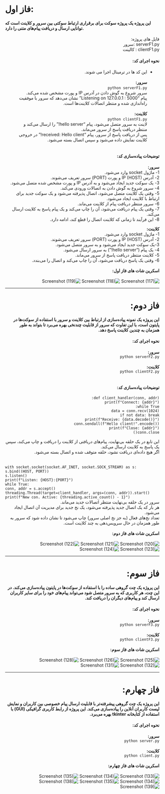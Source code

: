   # فاز اول:
#### این پروژه یک پروژه سوکت برای برقراری ارتباط سوکتی بین سرور و کلاینت است که توانایی ارسال و دریافت پیام‌های متنی را دارد.

<div dir='rtl'>
   فایل های پروژه: <br>
serverF1.py :سرور   <br>
clientF1.py : کالینت

  #### نحوه اجرای کد:
  * این کد ها در ترمینال اجرا می شوند.<br><br>
**سرور:**<br>
`python serverF1.py`<br>
سرور شروع به گوش دادن در آدرس IP و پورت مشخص شده می‌کند.<br>
پیام “Listening on 127.0.0.1 : 5000” نشان می‌دهد که سرور با موفقیت راه‌اندازی شده و منتظر اتصالات کلاینت‌ها است.<br><br>
**کلاینت:**<br>
`python clientF1.py`<br>
لاینت به سرور متصل می‌شود، پیام “hello server!” را ارسال می‌کند و منتظر دریافت پاسخ از سرور می‌ماند.<br>
پس از دریافت پاسخ از سرور، پیام “received: Hello client!” در خروجی کلاینت نمایش داده می‌شود و سپس اتصال بسته می‌شود.<br><br>

  #### توضیحات پیاده‌سازی کد: <br>
  **سرور:**<br>
1- ماژول socket وارد می‌شود.<br>
2- آدرس IP (HOST) و پورت (PORT) سرور تعریف می‌شوند.<br>
3- یک سوکت جدید ایجاد می‌شود و به آدرس IP و پورت مشخص شده متصل می‌شود.<br>
4- سرور شروع به گوش دادن به اتصالات ورودی می‌کند.<br>
5- وقتی یک کلاینت متصل می‌شود، اتصال پذیرفته می‌شود و یک سوکت جدید برای ارتباط با کلاینت ایجاد می‌شود.<br>
6- سرور منتظر دریافت پیام از کلاینت می‌ماند.<br>
7- وقتی یک پیام دریافت می‌شود، آن را چاپ می‌کند و یک پیام پاسخ به کلاینت ارسال می‌کند.<br>
8- این فرآیند تا زمانی که کلاینت اتصال را قطع کند، ادامه دارد.<br>
  
  **کلاینت:**<br>
1- ماژول socket وارد می‌شود.<br>
2- آدرس IP (HOST) و پورت (PORT) سرور تعریف می‌شوند.<br>
3-یک سوکت جدید ایجاد می‌شود و به سرور متصل می‌شود.<br>
4- یک پیام (“hello server!”) به سرور ارسال می‌شود.<br>
5- کلاینت منتظر دریافت پاسخ از سرور می‌ماند.<br>
6- وقتی یک پاسخ دریافت می‌شود، آن را چاپ می‌کند و اتصال را می‌بندد.<br><br>
  **اسکرین شات های فاز اول:**<br><br>
  ![Screenshot (117)](https://github.com/user-attachments/assets/31ccaa25-bb6a-4a44-a7e7-cfbfdfd6adba)
  ![Screenshot (118)](https://github.com/user-attachments/assets/55b0dde2-d661-4084-a1e1-02db35d0758e)
![Screenshot (119)](https://github.com/user-attachments/assets/71e9dfa8-3651-4853-b268-831e8c5dc238)


  ***
 # فاز دوم:
 #### این پروژه یک نمونه پیاده‌سازی از ارتباط بین کلاینت و سرور با استفاده از سوکت‌ها در پایتون است، با این تفاوت که سرور از قابلیت چندنخی بهره می‌برد تا بتواند به طور همزمان به چندین کلاینت پاسخ دهد.
 #### نحوه اجرای کد:
 **سرور:**<br>
 `python serverF2.py`<br><br>
 **کلاینت:**<br>
 `python clientF2.py`<br><br>
   #### توضیحات پیاده‌سازی کد: <br>
   `def client_handler(conn, addr):`<br>
    `print(f"Connect: {addr}")`<br>
    `while True:`<br>
        `data = conn.recv(1024)`<br>
        `if not data: break`<br>
        `print(f"Receive: {data.decode()}")`<br>
        `conn.sendall(f"Hello client!".encode())`<br>
    `print(f"Close: {addr}")`<br>
    `conn.close()`<br>
    <div dir='rtl'>
    این تابع در یک حلقه بی‌نهایت، پیام‌های دریافتی از کلاینت را دریافت و چاپ می‌کند، سپس یک پاسخ به کلاینت ارسال می‌کند.<br>
    اگر هیچ داده‌ای دریافت نشود، حلقه متوقف شده و اتصال بسته می‌شود.<br><br><br>
    </div>
     <div dir='ltr'>
    `with socket.socket(socket.AF_INET, socket.SOCK_STREAM) as s:`<br>
    `s.bind((HOST, PORT))`<br>
    `s.listen()`<br>
    `print(f"Listen: {HOST}:{PORT}")`<br>
    `while True:`<br>
        `conn, addr = s.accept()`<br>
        `threading.Thread(target=client_handler, args=(conn, addr)).start()`<br>
        `print(f"New con. Active: {threading.active_count() - 1}")`<br>
         </div>
 سرور در یک حلقه بی‌نهایت منتظر اتصالات جدید می‌ماند.<br>
هر بار که یک اتصال جدید پذیرفته می‌شود، یک نخ جدید برای مدیریت آن اتصال ایجاد می‌شود.<br>
تعداد نخ‌های فعال (به جز نخ اصلی سرور) چاپ می‌شود تا نشان داده شود که سرور به طور همزمان در حال سرویس‌دهی به چند کلاینت است.<br><br>
 **اسکرین شات های فاز دوم:**<br><br>
![Screenshot (120)](https://github.com/user-attachments/assets/1be7f502-fe5f-4ce1-9cf1-32dd5794a230)
![Screenshot (121)](https://github.com/user-attachments/assets/65d3fdc1-061c-4a66-a818-3582a5ca6387)
![Screenshot (122)](https://github.com/user-attachments/assets/cd619585-70e9-4f96-8c3f-1d733fa90365)
![Screenshot (123)](https://github.com/user-attachments/assets/f95b8b2e-ca7c-4031-a5b0-c37c95284871)
![Screenshot (124)](https://github.com/user-attachments/assets/57eb4641-242f-48ac-ad21-4557e6f802b4)
 ***
 # فاز سوم:
 #### این پروژه یک چت گروهی ساده را با استفاده از سوکت‌ها در پایتون پیاده‌سازی می‌کند. در این چت، هر کاربری که به سرور متصل شود می‌تواند پیام‌های خود را برای سایر کاربران ارسال کند و پیام‌های دیگران را دریافت کند.
 #### نحوه اجرای کد:
 **سرور:**<br>
 `python serverF3.py`<br><br>
 **کلاینت:**<br>
 `python clientF3.py`<br><br>
  **اسکرین شات های فاز سوم:**<br><br>
  ![Screenshot (125)](https://github.com/user-attachments/assets/6d1b65e0-9af9-44bd-be3a-28a2e3abcb57)
  ![Screenshot (126)](https://github.com/user-attachments/assets/23d71168-f632-4f28-91d8-2d35cc917b29)
![Screenshot (128)](https://github.com/user-attachments/assets/f59391cb-1dac-4112-bc88-54da89a62f7a)
![Screenshot (132)](https://github.com/user-attachments/assets/0e3c4d73-0d48-4573-b7d1-4e1aa4f9e595)
![Screenshot (131)](https://github.com/user-attachments/assets/12770245-b367-4f66-9c2a-d8044678d3c2)


 ***
 # فاز چهارم:
 #### این پروژه یک چت گروهی پیشرفته‌تر با قابلیت ارسال پیام خصوصی بین کاربران و نمایش لیست کاربران آنلاین را پیاده‌سازی می‌کند. این پروژه از رابط کاربری گرافیکی (GUI) با استفاده از کتابخانه tkinter بهره می‌برد.
 #### نحوه اجرای کد:
 **سرور:**<br>
 `python server.py`<br><br>
 **کلاینت:**<br>
 `python client.py`<br><br>
  **اسکرین شات های فاز چهارم:**<br><br>
  ![Screenshot (133)](https://github.com/user-attachments/assets/5af7f106-c7b1-4870-a9cf-b75c441c860e)
![Screenshot (134)](https://github.com/user-attachments/assets/dd7b31be-dc2d-42d9-bba5-55ed185b3c10)
![Screenshot (135)](https://github.com/user-attachments/assets/2b744da6-85d1-4823-a51e-410bba209355)
![Screenshot (134)](https://github.com/user-attachments/assets/dd7b31be-dc2d-42d9-bba5-55ed185b3c10)
![Screenshot (135)](https://github.com/user-attachments/assets/2b744da6-85d1-4823-a51e-410bba209355)
![Screenshot (138)](https://github.com/user-attachments/assets/7e4b6b51-2795-49aa-9265-6efeb50ebafa)
![Screenshot (139)](https://github.com/user-attachments/assets/91ed1174-638c-4b4a-b078-31e8223cd091)


  </div>


